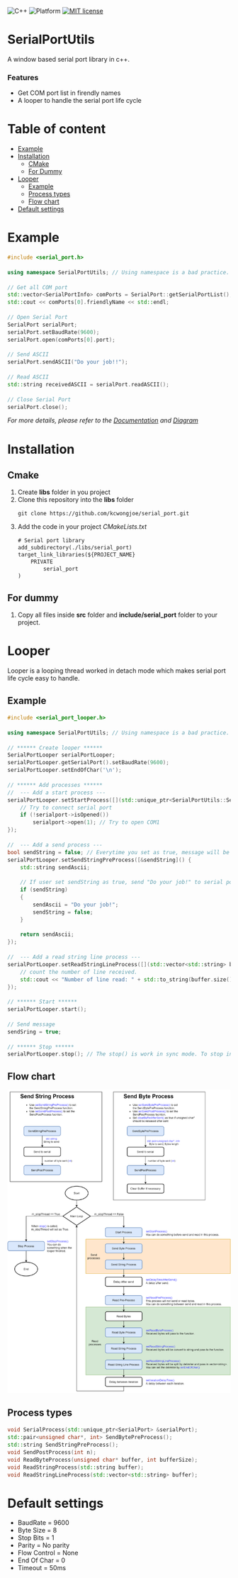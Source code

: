 ![C++](https://img.shields.io/badge/c++->=11-blue)
![Platform](https://img.shields.io/badge/platform-Window-lightgrey)
[![MIT license](https://img.shields.io/badge/license-MIT-blue.svg)](LICENSE)

# SerialPortUtils

A window based serial port library in c++.

### Features
* Get COM port list in firendly names
* A looper to handle the serial port life cycle

# Table of content

- [Example](#Example)
- [Installation](#Installation)
    - [CMake](#CMake)
    - [For Dummy](#For-Dummy)  
- [Looper](#Looper)
    - [Example](#looperexample)
    - [Process types](#Process-types)
    - [Flow chart](#Flow-chart)  
- [Default settings](#Default-settings)


# Example

```cpp
#include <serial_port.h>

using namespace SerialPortUtils; // Using namespace is a bad practice. Don't use in your code.

// Get all COM port
std::vector<SerialPortInfo> comPorts = SerialPort::getSerialPortList();
std::cout << comPorts[0].friendlyName << std::endl;

// Open Serial Port
SerialPort serialPort;
serialPort.setBaudRate(9600);
serialPort.open(comPorts[0].port);

// Send ASCII
serialPort.sendASCII("Do your job!!");

// Read ASCII
std::string receivedASCII = serialPort.readASCII();

// Close Serial Port
serialPort.close();
```
 
*For more details, please refer to the [Documentation](https://www.kcwongjoe.com/serial_port/index.html) and [Diagram](Diagram.md)*


# Installation

## Cmake

1. Create **libs** folder in you project
2. Clone this repository into the **libs** folder
   ```
   git clone https://github.com/kcwongjoe/serial_port.git
   ```
3. Add the code in your project *CMakeLists.txt*
   ```
   # Serial port library
   add_subdirectory(./libs/serial_port)
   target_link_libraries(${PROJECT_NAME}
       PRIVATE
           serial_port
   )
   ```
## For dummy
1. Copy all files inside **src** folder and **include/serial_port** folder to your project.

# Looper

Looper is a looping thread worked in detach mode which makes serial port life cycle easy to handle.

## <a name="looperexample" id="looperexample"></a>Example

```cpp
#include <serial_port_looper.h>

using namespace SerialPortUtils; // Using namespace is a bad practice. Don't use in your code.

// ****** Create looper ******
SerialPortLooper serialPortLooper;
serialPortLooper.getSerialPort().setBaudRate(9600);
serialPortLooper.setEndOfChar('\n');

// ****** Add processes ******
//  --- Add a start process ---
serialPortLooper.setStartProcess([](std::unique_ptr<SerialPortUtils::SerialPort> &serialport) {
    // Try to connect serial port
    if (!serialport->isOpened())
        serialport->open(1); // Try to open COM1
});

//  --- Add a send process ---
bool sendString = false; // Everytime you set as true, message will be sent. After sent, it will return to false.
serialPortLooper.setSendStringPreProcess([&sendString]() {
    std::string sendAscii;

    // If user set sendString as true, send "Do your job!" to serial port.
    if (sendString) 
    {
        sendAscii = "Do your job!";
        sendString = false;
    }

    return sendAscii;
});

//  --- Add a read string line process --- 
serialPortLooper.setReadStringLineProcess([](std::vector<std::string> buffer) {
    // count the number of line received.
    std::cout << "Number of line read: " + std::to_string(buffer.size()) << std::endl;
});

// ****** Start ******
serialPortLooper.start();

// Send message
sendSring = true;

// ****** Stop ******
serialPortLooper.stop(); // The stop() is work in sync mode. To stop in async, use stop(true)
```

## Flow chart
![Looper](docs/looper.png)

## Process types

```cpp
void SerialProcess(std::unique_ptr<SerialPort> &serialPort);
std::pair<unsigned char*, int> SendBytePreProcess();
std::string SendStringPreProcess();
void SendPostProcess(int n);
void ReadByteProcess(unsigned char* buffer, int bufferSize);
void ReadStringProcess(std::string buffer);
void ReadStringLineProcess(std::vector<std::string> buffer);
```

# Default settings
* BaudRate = 9600
* Byte Size = 8
* Stop Bits = 1
* Parity = No parity
* Flow Control = None
* End Of Char = 0
* Timeout = 50ms


